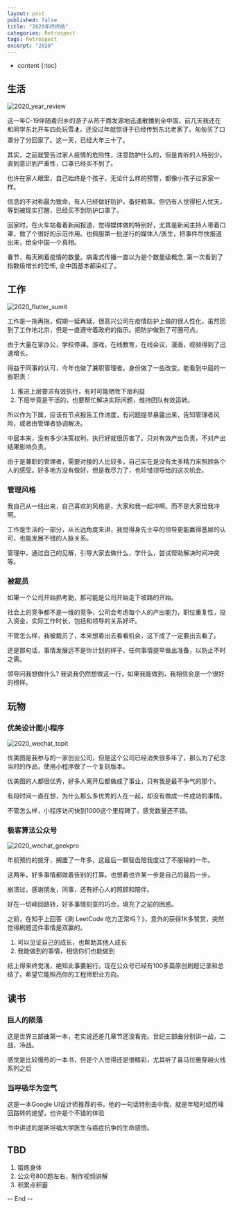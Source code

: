 ```yaml
---
layout: post
published: false
title: "2020年终终结"
categories: Retrospect
tags: Retrospect 
excerpt: "2020"
---
```


* content
{:toc}

## 生活

![2020_year_review](http://geemaple.github.io/images/2020_year_review.png)

这一年C-19伴随着归乡的游子从热干面发源地迅速散播到全中国，前几天我还在和同学东北开车四处玩雪🏂，还没过年就惊讶于已经传到东北老家了。匆匆买了口罩分了分回家了。这一天，已经大年三十了。

其实，之前就警告过家人疫情的危险性，注意防护什么的，但是肯听的人特别少。直到意识到严重性，口罩已经买不到了。

也许在家人眼里，自己始终是个孩子，无论什么样的预警，都像小孩子过家家一样。

信息的不对称最为致命，有人已经做好防护，备好粮草。但仍有人觉得杞人忧天，等到被现实打醒，已经买不到防护口罩了。

回家时，在火车站看着新闻报道，觉得媒体做的特别好，尤其是新闻主持人带着口罩，做了个很好的示范作用。也佩服第一批逆行的媒体人/医生，把事件尽快报道出来，给全中国一个真相。

春节，每天刷着疫情的数量。病毒式传播一直以为是个数量级概念, 第一次看到了指数级增长的恐怖, 全中国基本都染红了。

## 工作

![2020_flutter_sumit](http://geemaple.github.io/images/2020_flutter_sumit.jpg)

工作是一拖再拖，假期一延再延，很高兴公司在疫情防护上做的很人性化，虽然回到了工作地北京，但是一直遵守着政府的指示。把防护做到了可圈可点。

由于大量在家办公，学校停课。游戏，在线教育，在线会议，漫画，视频得到了迅速增长。

得益于同事的认可，今年也做了兼职管理者。身份做了一些改变。能看到中层的一些职责：

1. 推进上层要求有效执行，有时可能牺牲下层利益
2. 下层毕竟是干活的，也要帮忙解决实际问题，维持团队有效运转。

所以作为下属，应该有节点报告工作进度，有问题提早暴露出来，告知管理者风险，或者由管理者协调解决。

中层本来，没有多少决策权利，执行好就很厉害了。只对有效产出负责，不对产出结果影响负责。

由于是兼职的管理者，需要对接的人比较多，自己实在是没有太多精力来照顾各个人的感受。好多地方没有做好，但是我尽力了，也珍惜领导给的这次机会。

### 管理风格

我自己从一线出来，自己喜欢的风格是，大家和我一起冲啊。而不是大家给我冲啊。

工作是生活的一部分，从长远角度来讲，我觉得身先士卒的领导更能赢得基层的认可，也能发展不错的人脉关系。

管理中，通过自己的见解，引导大家去做什么，学什么，尝试帮助解决时间冲突等。

### 被裁员

如果一个公司开始抓考勤，那可能是公司开始走下坡路的开始。

社会上的竞争都不是一维的竞争，公司会考虑每个人的产出能力，职位重复性，投入资金，实际工作时长，包括和领导的关系好坏。

不管怎么样，我被裁员了，本来想着出去看看机会，这下成了一定要出去看了。

还是那句话，事情发展远不是你计划的样子，任何事情提早做出准备，以防止不时之需。

领导问我想做什么? 我说我仍然想做这一行，如果我能做到，我相信会是一个很好的榜样。

## 玩物

### 优美设计图小程序

![2020_wechat_topit](http://geemaple.github.io/images/2020_wechat_topit.png)

优美图是我参与的一家创业公司，但是这个公司已经消失很多年了，那么为了纪念当时的作品，使用小程序做了一个复刻版本。

优美图的人都很优秀，好多人离开后都做成了事业，只有我是最不争气的那个。

有段时间一直在想，为什么那么多优秀的人在一起，却没有做成一件成功的事情。

不管怎么样，小程序访问快到1000这个里程碑了，感觉数量还不错。

### 极客算法公众号

![2020_wechat_geekpro](http://geemaple.github.io/images/2020_wechat_geekpro.png)

年前预约的拔牙，搁置了一年多，这最后一颗智齿陪我度过了不服输的一年。

这两年，好多事情都做着告别的打算。也想着也许某一步是自己的最后一步。

崩溃过，感谢朋友，同事，还有好心人的照顾和陪伴。

好在一切峰回路转，好多事情刻意的巧合，填充了之前的困惑。

之前，在知乎上回答《刷 LeetCode 吃力正常吗？》，意外的获得1K多赞赏，突然觉得刷题这件事情是双赢的。

1. 可以见证自己的成长，也帮助其他人成长
2. 我能做到的事情，相信你们也能做到

纸上得来终觉浅，绝知此事要躬行。现在公众号已经有100多篇原创刷题记录和总结了。希望它能照亮你的工程师职业方向。

## 读书

### 巨人的陨落

这是世界三部曲第一本，老实说还差几章节还没看完。世纪三部曲分别讲一战，二战，冷战。

感觉是比较慢热的一本书，但是个人觉得还是很精彩，尤其听了喜马拉雅穿越火线系列之后

### 当呼吸华为空气

这是一本Google UI设计师推荐的书，他的一句话特别击中我，就是年轻时经历峰回路转的绝望，也许是个不错的体验

书中讲述的是斯坦福大学医生与癌症抗争的生命感悟。 

## TBD

1. 锻炼身体
2. 公众号800题左右，制作视频讲解
3. 积累点积蓄

-- End --
